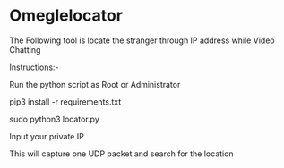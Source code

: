# Omeglelocator
The Following tool is locate the stranger through IP address while Video Chatting

Instructions:-

Run the python script as Root or Administrator

pip3 install -r requirements.txt

sudo python3 locator.py

Input your private IP

This will capture one UDP packet and search for the location
